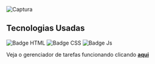 ![Captura](CaptureTaskManange.PNG)

<h2> Tecnologias Usadas </h2>

![Badge HTML](https://img.shields.io/badge/HTML5-000?style=for-the-badge&logo=html5&logoColor=white) 
![Badge CSS](https://img.shields.io/badge/CSS3-000?style=for-the-badge&logo=css3&logoColor=white) 
![Badge Js](https://img.shields.io/badge/JAVASCRIPT-000?style=for-the-badge&logo=JavaScript&logoColor=white) 

Veja o gerenciador de tarefas funcionando clicando **[aqui](https://lairton-g.github.io/Task-manager/)**
